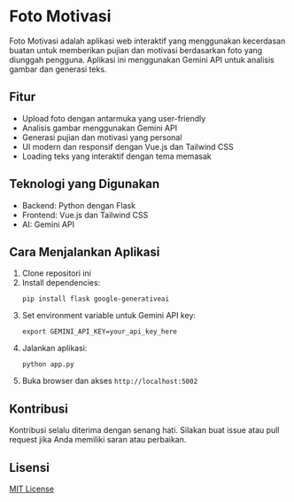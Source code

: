# Foto Motivasi

Foto Motivasi adalah aplikasi web interaktif yang menggunakan kecerdasan buatan untuk memberikan pujian dan motivasi berdasarkan foto yang diunggah pengguna. Aplikasi ini menggunakan Gemini API untuk analisis gambar dan generasi teks.

## Fitur

- Upload foto dengan antarmuka yang user-friendly
- Analisis gambar menggunakan Gemini API
- Generasi pujian dan motivasi yang personal
- UI modern dan responsif dengan Vue.js dan Tailwind CSS
- Loading teks yang interaktif dengan tema memasak

## Teknologi yang Digunakan

- Backend: Python dengan Flask
- Frontend: Vue.js dan Tailwind CSS
- AI: Gemini API

## Cara Menjalankan Aplikasi

1. Clone repositori ini
2. Install dependencies:
   ```
   pip install flask google-generativeai
   ```
3. Set environment variable untuk Gemini API key:
   ```
   export GEMINI_API_KEY=your_api_key_here
   ```
4. Jalankan aplikasi:
   ```
   python app.py
   ```
5. Buka browser dan akses `http://localhost:5002`

## Kontribusi

Kontribusi selalu diterima dengan senang hati. Silakan buat issue atau pull request jika Anda memiliki saran atau perbaikan.

## Lisensi

[MIT License](https://opensource.org/licenses/MIT)
